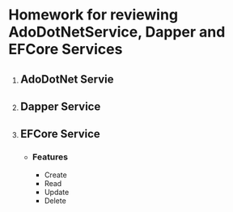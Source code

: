 <h1>Homework for reviewing AdoDotNetService, Dapper and EFCore Services</h1>
<ol>
  <li><h2>AdoDotNet Servie</h2></li>
  <li><h2>Dapper Service</h2></li>
  <li><h2>EFCore Service</h2></li>
  <ul>
    <li><h3>Features</h3></li>
<ul>
  <li>Create</li>
  <li>Read</li>
  <li>Update</li>
  <li>Delete</li>
</ul>
  </ul>
</ol>

